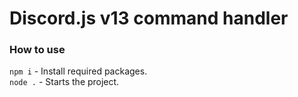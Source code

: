 # Discord.js v13 command handler

### How to use

`npm i` - Install required packages.<br>
`node .` - Starts the project.

